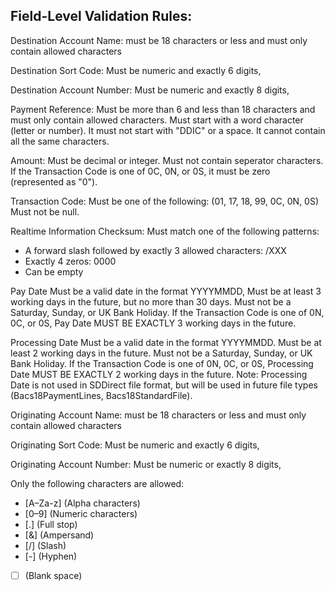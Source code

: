 ## Field-Level Validation Rules:
Destination Account Name:
must be  18 characters or less and must only contain allowed characters

Destination Sort Code:
Must be  numeric and exactly 6 digits,


Destination Account Number:
Must be  numeric and exactly 8 digits,


Payment Reference:
Must be more than 6 and less than 18 characters and must only contain allowed characters.
Must start with a word character (letter or number).
It must not start with "DDIC" or a space. It cannot contain all the same characters.


Amount:
Must be decimal or integer.
Must not contain seperator characters.
If the Transaction Code is one of 0C, 0N, or 0S, it must be zero (represented as "0").


Transaction Code:
Must be one of the following: (01, 17, 18, 99, 0C, 0N, 0S)
Must not be null.


Realtime Information Checksum:
Must match one of the following patterns:
- A forward slash followed by exactly 3 allowed characters: /XXX
- Exactly 4 zeros: 0000
- Can be empty


Pay Date 
Must be a valid date in the format YYYYMMDD, 
Must be at least 3 working days in the future, but no more than 30 days.
Must not be a Saturday, Sunday, or UK Bank Holiday.
If the Transaction Code is one of 0N, 0C, or 0S, Pay Date MUST BE EXACTLY 3 working days in the future.

Processing Date
Must be a valid date in the format YYYYMMDD.
Must be at least 2 working days in the future.
Must not be a Saturday, Sunday, or UK Bank Holiday.
If the Transaction Code is one of 0N, 0C, or 0S, Processing Date MUST BE EXACTLY 2 working days in the future.
Note: Processing Date is not used in SDDirect file format, but will be used in future file types (Bacs18PaymentLines, Bacs18StandardFile).

Originating Account Name:
must be  18 characters or less and must only contain allowed characters


Originating Sort Code:
Must be  numeric and exactly 6 digits,


Originating Account Number:
Must be numeric or exactly 8 digits,

Only the following characters are allowed:
- [A–Za-z] (Alpha characters)
- [0–9] (Numeric characters)
- [.] (Full stop)
- [&] (Ampersand)
- [/] (Slash)
- [-] (Hyphen)
- [ ] (Blank space)
